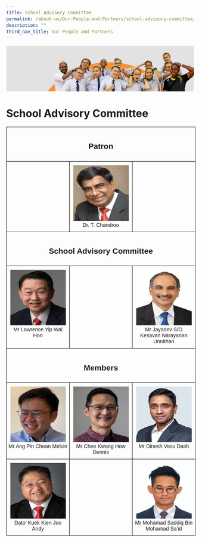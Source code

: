 ```yaml
---
title: School Advisory Committee
permalink: /about-us/Our-People-and-Partners/school-advisory-committee/
description: ""
third_nav_title: Our People and Partners
---
```

<img src="/images/about_us.jpg">


School Advisory Committee
=========================

<center>
<style type="text/css">
.tg  {border-collapse:collapse;border-spacing:0;}
.tg td{border-color:black;border-style:solid;border-width:1px;font-family:Arial, sans-serif;font-size:14px;
  overflow:hidden;padding:10px 5px;word-break:normal;}
.tg th{border-color:black;border-style:solid;border-width:1px;font-family:Arial, sans-serif;font-size:14px;
  font-weight:normal;overflow:hidden;padding:10px 5px;word-break:normal;}
.tg .tg-baqh{text-align:center;vertical-align:top}
.tg .tg-amwm{font-weight:bold;text-align:center;vertical-align:top}
.tg .tg-0lax{text-align:left;vertical-align:top}
</style>
<table style="undefined;table-layout: fixed; width: 528px" class="tg">
<colgroup>
<col style="width: 169px">
<col style="width: 169px">
<col style="width: 169px">
</colgroup>
<thead>
  <tr>
		<th colspan="3" class="tg-amwm"><h2>Patron</h2></th>
  </tr>
</thead>
<tbody>
  <tr>
    <td class="tg-0lax"></td>
    <td class="tg-baqh"><img height="149" width="149" alt="Image" src="/images/Chandroo.jpg"><span style="font-weight:400;font-style:normal">Dr. T. Chandroo</span><br></td>
    <td class="tg-0lax"></td>
  </tr>
  <tr>
    <td colspan="3" class="tg-amwm"><h2>School Advisory Committee</h2></td>
  </tr>
  <tr>
    <td class="tg-baqh"><img height="149" width="149" alt="Image" src="/images/Lawrence%20Yip.jpg"><span style="font-weight:400;font-style:normal">Mr Lawrence Yip Wai Hon</span></td>
    <td class="tg-0lax"></td>
    <td class="tg-baqh"><img height="149" width="149" alt="Image" src="/images/Jayadev.jpg"><span style="font-weight:400;font-style:normal">Mr Jayadev S/O Kesavan Narayanan Unnithan</span><br></td>
  </tr>
  <tr>
    <td colspan="3" class="tg-amwm"><h2>Members</h2></td>
  </tr>
  <tr>
    <td class="tg-baqh"><img height="149" width="149" alt="Image" src="/images/Melvin.jpg"><span style="font-weight:400;font-style:normal">Mr Ang Pin Chean Melvin</span><br></td>
    <td class="tg-baqh"><img height="149" width="149" alt="Image" src="/images/Dennis.jpg"><span style="font-weight:400;font-style:normal">Mr Chee Kwang How Dennis</span><br></td>
    <td class="tg-baqh"><img height="149" width="149" alt="Image" src="/images/Dinesh.jpg"><span style="font-weight:400;font-style:normal">Mr Dinesh Vasu Dash</span><br></td>
  </tr>
  <tr>
    <td class="tg-baqh"><img height="149" width="149" alt="Image" src="/images/Andy.jpg"><span style="font-weight:400;font-style:normal">Dato’ Kuek Kien Joo Andy</span><br></td>
    <td class="tg-0lax"></td>
    <td class="tg-baqh"><img height="149" width="149" alt="Image" src="/images/Saddiq.jpg"><span style="font-weight:400;font-style:normal">Mr Mohamad Saddiq Bin Mohamad Sa’id</span><br></td>
  </tr>
</tbody>
</table></center>